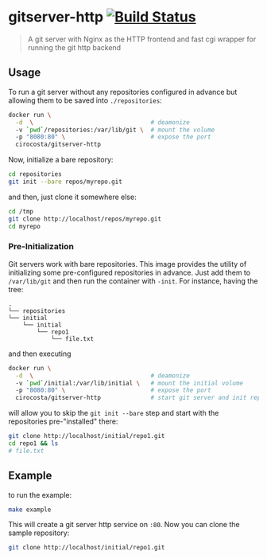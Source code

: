 # gitserver-http [![Build Status](https://travis-ci.org/cirocosta/gitserver-http.svg?branch=master)](https://travis-ci.org/cirocosta/gitserver-http)

> A git server with Nginx as the HTTP frontend and fast cgi wrapper for running the git http backend


## Usage

To run a git server without any repositories configured in advance but allowing them to be saved into `./repositories`: 
 
  ```sh
  docker run \
    -d  \                                 # deamonize
    -v `pwd`/repositories:/var/lib/git \  # mount the volume
    -p "8080:80" \                        # expose the port 
    cirocosta/gitserver-http
  ```

Now, initialize a bare repository:

  ```sh
  cd repositories
  git init --bare repos/myrepo.git
  ```

and then, just clone it somewhere else:

  ```sh
  cd /tmp
  git clone http://localhost/repos/myrepo.git
  cd myrepo 
  ```


### Pre-Initialization

Git servers work with bare repositories. This image provides the utility of initializing some pre-configured repositories in advance. Just add them to `/var/lib/git` and then run the container with `-init`. For instance, having the tree:

  ```
  .
  └── repositories
  └── initial
      └── initial
          └── repo1
              └── file.txt
  ```

and then executing

  ```sh
  docker run \
    -d  \                                 # deamonize
    -v `pwd`/initial:/var/lib/initial \   # mount the initial volume
    -p "8080:80" \                        # expose the port 
    cirocosta/gitserver-http              # start git server and init repositories
  ```

will allow you to skip the `git init --bare` step and start with the repositories pre-"installed" there:

  ```sh
  git clone http://localhost/initial/repo1.git
  cd repo1 && ls
  # file.txt
  ```


## Example

to run the example:

  ```sh
  make example
  ```


This will create a git server http service on `:80`. Now you can clone the sample repository:


  ```sh
  git clone http://localhost/initial/repo1.git
  ```



